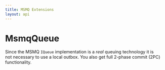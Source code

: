 ```yaml
---
title: MSMQ Extensions
layout: api
---
```

# MsmqQueue

Since the MSMQ `IQueue` implementation is a _real_ queuing technology it is not necessary to use a local outbox.  You also get full 2-phase commit (2PC) functionality.
